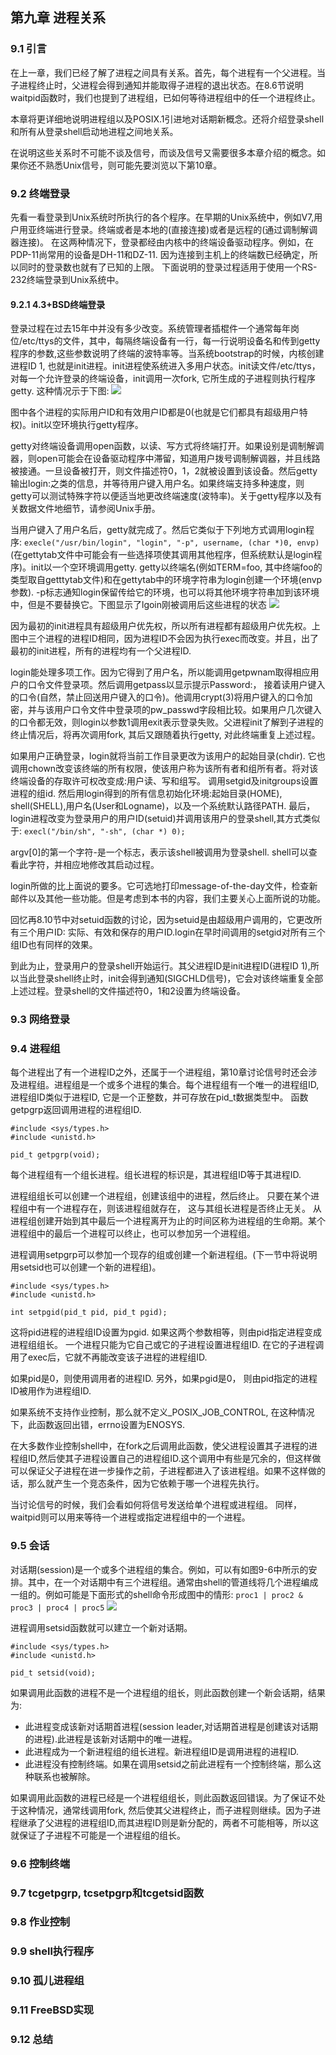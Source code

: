 ## 第九章 进程关系

### 9.1 引言
  在上一章，我们已经了解了进程之间具有关系。首先，每个进程有一个父进程。当子进程终止时，父进程会得到通知并能取得子进程的退出状态。在8.6节说明waitpid函数时，我们也提到了进程组，已如何等待进程组中的任一个进程终止。
  
  本章将更详细地说明进程组以及POSIX.1引进地对话期新概念。还将介绍登录shell和所有从登录shell启动地进程之间地关系。
  
  在说明这些关系时不可能不谈及信号，而谈及信号又需要很多本章介绍的概念。如果你还不熟悉Unix信号，则可能先要浏览以下第10章。

### 9.2 终端登录
  先看一看登录到Unix系统时所执行的各个程序。在早期的Unix系统中，例如V7,用户用亚终端进行登录。终端或者是本地的(直接连接)或者是远程的(通过调制解调器连接)。 在这两种情况下，登录都经由内核中的终端设备驱动程序。例如，在PDP-11尚常用的设备是DH-11和DZ-11. 因为连接到主机上的终端数已经确定，所以同时的登录数也就有了已知的上限。 下面说明的登录过程适用于使用一个RS-232终端登录到Unix系统中。

#### 9.2.1 4.3+BSD终端登录
  登录过程在过去15年中并没有多少改变。系统管理者插棍件一个通常每年岗位/etc/ttys的文件，其中，每隔终端设备有一行，每一行说明设备名和传到getty程序的参数,这些参数说明了终端的波特率等。当系统bootstrap的时候，内核创建进程ID 1, 也就是init进程。init进程使系统进入多用户状态。init读文件/etc/ttys，对每一个允许登录的终端设备，init调用一次fork, 它所生成的子进程则执行程序getty. 这种情况示于下图:
  ![](https://github.com/walkerqiao/walkman/blob/master/images/APUE/init_fork_getty.png)
  
  图中各个进程的实际用户ID和有效用户ID都是0(也就是它们都具有超级用户特权)。init以空环境执行getty程序。
  
  getty对终端设备调用open函数，以读、写方式将终端打开。如果设别是调制解调器，则open可能会在设备驱动程序中滞留，知道用户拨号调制解调器，并且线路被接通。一旦设备被打开，则文件描述符0，1，2就被设置到该设备。然后getty输出login:之类的信息，并等待用户键入用户名。如果终端支持多种速度，则getty可以测试特殊字符以便适当地更改终端速度(波特率)。关于getty程序以及有关数据文件地细节，请参阅Unix手册。
  
  当用户键入了用户名后，getty就完成了。然后它类似于下列地方式调用login程序:
  `execle("/usr/bin/login", "login", "-p", username, (char *)0, envp)`
  (在gettytab文件中可能会有一些选择项使其调用其他程序，但系统默认是login程序)。init以一个空环境调用getty. getty以终端名(例如TERM=foo, 其中终端foo的类型取自getttytab文件)和在gettytab中的环境字符串为login创建一个环境(envp参数). -p标志通知login保留传给它的环境，也可以将其他环境字符串加到该环境中，但是不要替换它。下图显示了lgoin刚被调用后这些进程的状态
  ![](https://github.com/walkerqiao/walkman/blob/master/images/APUE/init_login_status.png)
  
  因为最初的init进程具有超级用户优先权，所以所有进程都有超级用户优先权。上图中三个进程的进程ID相同，因为进程ID不会因为执行exec而改变。并且，出了最初的init进程，所有的进程均有一个父进程ID.
  
  login能处理多项工作。因为它得到了用户名，所以能调用getpwnam取得相应用户的口令文件登录项。然后调用getpass以显示提示Password:， 接着读用户键入的口令(自然，禁止回送用户键入的口令)。他调用crypt(3)将用户键入的口令加密，并与该用户口令文件中登录项的pw_passwd字段相比较。如果用户几次键入的口令都无效，则login以参数1调用exit表示登录失败。父进程init了解到子进程的终止情况后，将再次调用fork, 其后又跟随着执行getty, 对此终端重复上述过程。
  
  如果用户正确登录，login就将当前工作目录更改为该用户的起始目录(chdir). 它也调用chown改变该终端的所有权限，使该用户称为该所有者和组所有者。将对该终端设备的存取许可权改变成:用户读、写和组写。 调用setgid及initgroups设置进程的组id. 然后用login得到的所有信息初始化环境:起始目录(HOME), shell(SHELL),用户名(User和Logname)，以及一个系统默认路径PATH. 最后，login进程改变为登录用户的用户ID(setuid)并调用该用户的登录shell,其方式类似于:
  `execl("/bin/sh", "-sh", (char *) 0);`
  
  argv[0]的第一个字符-是一个标志，表示该shell被调用为登录shell. shell可以查看此字符，并相应地修改其启动过程。
  
  login所做的比上面说的要多。它可选地打印message-of-the-day文件，检查新邮件以及其他一些功能。但是考虑到本书的内容，我们主要关心上面所说的功能。
  
  回忆再8.10节中对setuid函数的讨论，因为setuid是由超级用户调用的，它更改所有三个用户ID: 实际、有效和保存的用户ID.login在早时间调用的setgid对所有三个组ID也有同样的效果。
  
  到此为止，登录用户的登录shell开始运行。其父进程ID是init进程ID(进程ID 1),所以当此登录shell终止时，init会得到通知(SIGCHLD信号)，它会对该终端重复全部上述过程。登录shell的文件描述符0，1和2设置为终端设备。

### 9.3 网络登录
  

### 9.4 进程组
  每个进程出了有一个进程ID之外，还属于一个进程组，第10章讨论信号时还会涉及进程组。进程组是一个或多个进程的集合。每个进程组有一个唯一的进程组ID, 进程组ID类似于进程ID, 它是一个正整数，并可存放在pid_t数据类型中。 函数getpgrp返回调用进程的进程组ID.
```
#include <sys/types.h>
#include <unistd.h>

pid_t getpgrp(void);
```
  每个进程组有一个组长进程。组长进程的标识是，其进程组ID等于其进程ID.
  
  进程组组长可以创建一个进程组，创建该组中的进程，然后终止。 只要在某个进程组中有一个进程存在，则该进程组就存在， 这与其组长进程是否终止无关。 从进程组创建开始到其中最后一个进程离开为止的时间区称为进程组的生命期。某个进程组中的最后一个进程可以终止，也可以参加另一个进程组。
  
  进程调用setpgrp可以参加一个现存的组或创建一个新进程组。(下一节中将说明用setsid也可以创建一个新的进程组)。
```
#include <sys/types.h>
#include <unistd.h>

int setpgid(pid_t pid, pid_t pgid);
```
  这将pid进程的进程组ID设置为pgid. 如果这两个参数相等，则由pid指定进程变成进程组组长。
  一个进程只能为它自己或它的子进程设置进程组ID. 在它的子进程调用了exec后，它就不再能改变该子进程的进程组ID.
  
  如果pid是0，则使用调用者的进程ID. 另外，如果pgid是0， 则由pid指定的进程ID被用作为进程组ID.
  
  如果系统不支持作业控制，那么就不定义_POSIX_JOB_CONTROL, 在这种情况下，此函数返回出错，errno设置为ENOSYS.
  
  在大多数作业控制shell中，在fork之后调用此函数，使父进程设置其子进程的进程组ID,然后使其子进程设置自己的进程组ID.这个调用中有些是冗余的，但这样做可以保证父子进程在进一步操作之前，子进程都进入了该进程组。如果不这样做的话，那么就产生一个竞态条件，因为它依赖于哪一个进程先执行。
  
  当讨论信号的时候，我们会看如何将信号发送给单个进程或进程组。 同样，waitpid则可以用来等待一个进程或指定进程组中的一个进程。

### 9.5 会话
  对话期(session)是一个或多个进程组的集合。例如，可以有如图9-6中所示的安排。其中，在一个对话期中有三个进程组。通常由shell的管道线将几个进程编成一组的。例如可能是下面形式的shell命令形成图中的情形:
  `proc1 | proc2 & proc3 | proc4 | proc5`
  ![](https://github.com/walkerqiao/walkman/blob/master/images/APUE/proc_session.png)
  
  进程调用setsid函数就可以建立一个新对话期。
```
#include <sys/types.h>
#include <unistd.h>

pid_t setsid(void);
```
  如果调用此函数的进程不是一个进程组的组长，则此函数创建一个新会话期，结果为:
  * 此进程变成该新对话期首进程(session leader,对话期首进程是创建该对话期的进程).此进程是该新对话期中的唯一进程。
  * 此进程成为一个新进程组的组长进程。新进程组ID是调用进程的进程ID.
  * 此进程没有控制终端。如果在调用setsid之前此进程有一个控制终端，那么这种联系也被解除。
  
  如果调用此函数的进程已经是一个进程组组长，则此函数返回错误。为了保证不处于这种情况，通常线调用fork, 然后使其父进程终止，而子进程则继续。因为子进程继承了父进程的进程组ID,而其进程ID则是新分配的，两者不可能相等，所以这就保证了子进程不可能是一个进程组的组长。

### 9.6 控制终端

### 9.7 tcgetpgrp, tcsetpgrp和tcgetsid函数

### 9.8 作业控制

### 9.9 shell执行程序

### 9.10 孤儿进程组

### 9.11 FreeBSD实现

### 9.12 总结

